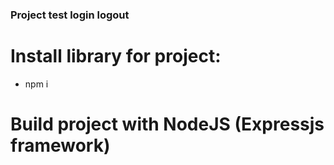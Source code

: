 ### Project test login logout
# Install library for project:
- npm i <library>
# Build project with NodeJS (Expressjs framework)
